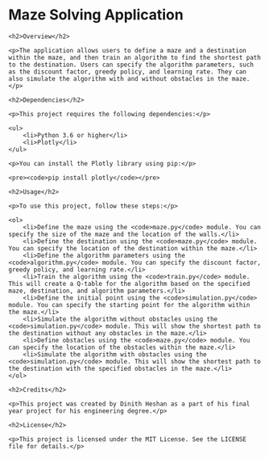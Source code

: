 <!DOCTYPE html>
<html>
<head>
	<title>Maze Solving Application</title>
</head>
<body>
	<h1>Maze Solving Application</h1>

	<h2>Overview</h2>

	<p>The application allows users to define a maze and a destination within the maze, and then train an algorithm to find the shortest path to the destination. Users can specify the algorithm parameters, such as the discount factor, greedy policy, and learning rate. They can also simulate the algorithm with and without obstacles in the maze.</p>

	<h2>Dependencies</h2>

	<p>This project requires the following dependencies:</p>

	<ul>
		<li>Python 3.6 or higher</li>
		<li>Plotly</li>
	</ul>

	<p>You can install the Plotly library using pip:</p>

	<pre><code>pip install plotly</code></pre>

	<h2>Usage</h2>

	<p>To use this project, follow these steps:</p>

	<ol>
		<li>Define the maze using the <code>maze.py</code> module. You can specify the size of the maze and the location of the walls.</li>
		<li>Define the destination using the <code>maze.py</code> module. You can specify the location of the destination within the maze.</li>
		<li>Define the algorithm parameters using the <code>algorithm.py</code> module. You can specify the discount factor, greedy policy, and learning rate.</li>
		<li>Train the algorithm using the <code>train.py</code> module. This will create a Q-table for the algorithm based on the specified maze, destination, and algorithm parameters.</li>
		<li>Define the initial point using the <code>simulation.py</code> module. You can specify the starting point for the algorithm within the maze.</li>
		<li>Simulate the algorithm without obstacles using the <code>simulation.py</code> module. This will show the shortest path to the destination without any obstacles in the maze.</li>
		<li>Define obstacles using the <code>maze.py</code> module. You can specify the location of the obstacles within the maze.</li>
		<li>Simulate the algorithm with obstacles using the <code>simulation.py</code> module. This will show the shortest path to the destination with the specified obstacles in the maze.</li>
	</ol>

	<h2>Credits</h2>

	<p>This project was created by Dinith Heshan as a part of his final year project for his engineering degree.</p>

	<h2>License</h2>

	<p>This project is licensed under the MIT License. See the LICENSE file for details.</p>
</body>
</html>
